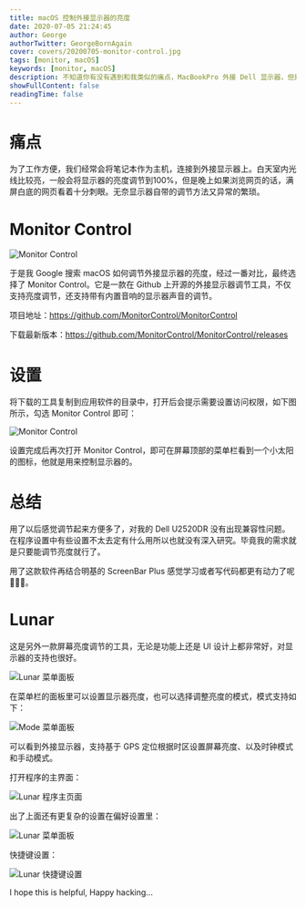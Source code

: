 ```yaml
---
title: macOS 控制外接显示器的亮度
date: 2020-07-05 21:24:45
author: George
authorTwitter: GeorgeBornAgain
cover: covers/20200705-monitor-control.jpg
tags: [monitor, macOS]
keywords: [monitor, macOS]
description: 不知道你有没有遇到和我类似的痛点，MacBookPro 外接 Dell 显示器，但是无法在系统内调节显示器亮度，但经常需要在深夜工作的我来说考虑到保护眼睛，需要将亮度调低。于是就找到了 Monitor Control 这款开源工具。
showFullContent: false
readingTime: false
---
```


# 痛点

为了工作方便，我们经常会将笔记本作为主机，连接到外接显示器上。白天室内光线比较亮，一般会将显示器的亮度调节到100%，但是晚上如果浏览网页的话，满屏白底的网页看着十分刺眼。无奈显示器自带的调节方法又异常的繁琐。

# Monitor Control

![Monitor Control](/article/20200705-monitor-control.png)

于是我 Google 搜索 macOS 如何调节外接显示器的亮度，经过一番对比，最终选择了 Monitor Control。它是一款在 Github 上开源的外接显示器调节工具，不仅支持亮度调节，还支持带有内置音响的显示器声音的调节。

项目地址：https://github.com/MonitorControl/MonitorControl

下载最新版本：https://github.com/MonitorControl/MonitorControl/releases

# 设置

将下载的工具复制到应用软件的目录中，打开后会提示需要设置访问权限，如下图所示，勾选 Monitor Control 即可：

![Monitor Control](/article/20200605-system-accessibility-monitor-control.png)

设置完成后再次打开 Monitor Control，即可在屏幕顶部的菜单栏看到一个小太阳的图标，他就是用来控制显示器的。

# 总结

用了以后感觉调节起来方便多了，对我的 Dell U2520DR 没有出现兼容性问题。在程序设置中有些设置不太去定有什么用所以也就没有深入研究。毕竟我的需求就是只要能调节亮度就行了。

用了这款软件再结合明基的 ScreenBar Plus 感觉学习或者写代码都更有动力了呢👨🏻‍💻。

# Lunar

这是另外一款屏幕亮度调节的工具，无论是功能上还是 UI 设计上都非常好，对显示器的支持也很好。

![Lunar 菜单面板](/article/20200705-lunar-menu-pannel.png)

在菜单栏的面板里可以设置显示器亮度，也可以选择调整亮度的模式，模式支持如下：

![Mode 菜单面板](/article/20200705-lunar-models-pannel.png)

可以看到外接显示器，支持基于 GPS 定位根据时区设置屏幕亮度、以及时钟模式和手动模式。

打开程序的主界面：

![Lunar 程序主页面](/article/20200705-lunar-main-window.png)

出了上面还有更复杂的设置在偏好设置里：

![Lunar 菜单面板](/article/20200705-lunar-configuration.png)

快捷键设置：

![Lunar 快捷键设置](/article/20200705-lunar-hotkey.png)

I hope this is helpful, Happy hacking...